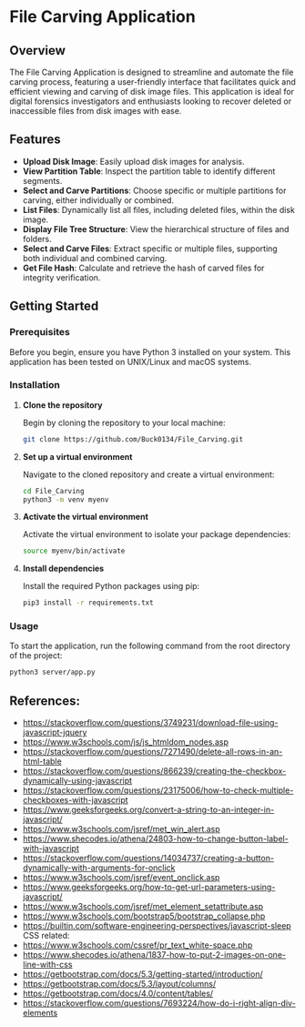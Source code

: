 # File Carving Application

## Overview

The File Carving Application is designed to streamline and automate the file carving process, featuring a user-friendly interface that facilitates quick and efficient viewing and carving of disk image files. This application is ideal for digital forensics investigators and enthusiasts looking to recover deleted or inaccessible files from disk images with ease.

## Features

- **Upload Disk Image**: Easily upload disk images for analysis.
- **View Partition Table**: Inspect the partition table to identify different segments.
- **Select and Carve Partitions**: Choose specific or multiple partitions for carving, either individually or combined.
- **List Files**: Dynamically list all files, including deleted files, within the disk image.
- **Display File Tree Structure**: View the hierarchical structure of files and folders.
- **Select and Carve Files**: Extract specific or multiple files, supporting both individual and combined carving.
- **Get File Hash**: Calculate and retrieve the hash of carved files for integrity verification.

## Getting Started

### Prerequisites

Before you begin, ensure you have Python 3 installed on your system. This application has been tested on UNIX/Linux and macOS systems.

### Installation

1. **Clone the repository**

    Begin by cloning the repository to your local machine:

    ```sh
    git clone https://github.com/Buck0134/File_Carving.git
    ```

2. **Set up a virtual environment**

    Navigate to the cloned repository and create a virtual environment:

    ```sh
    cd File_Carving
    python3 -m venv myenv
    ```

3. **Activate the virtual environment**

    Activate the virtual environment to isolate your package dependencies:

    ```sh
    source myenv/bin/activate
    ```

4. **Install dependencies**

    Install the required Python packages using pip:

    ```sh
    pip3 install -r requirements.txt
    ```

### Usage

To start the application, run the following command from the root directory of the project:

```sh
python3 server/app.py
```

## References:
- https://stackoverflow.com/questions/3749231/download-file-using-javascript-jquery
- https://www.w3schools.com/js/js_htmldom_nodes.asp
- https://stackoverflow.com/questions/7271490/delete-all-rows-in-an-html-table
- https://stackoverflow.com/questions/866239/creating-the-checkbox-dynamically-using-javascript
- https://stackoverflow.com/questions/23175006/how-to-check-multiple-checkboxes-with-javascript
- https://www.geeksforgeeks.org/convert-a-string-to-an-integer-in-javascript/
- https://www.w3schools.com/jsref/met_win_alert.asp 
- https://www.shecodes.io/athena/24803-how-to-change-button-label-with-javascript
- https://stackoverflow.com/questions/14034737/creating-a-button-dynamically-with-arguments-for-onclick
- https://www.w3schools.com/jsref/event_onclick.asp
- https://www.geeksforgeeks.org/how-to-get-url-parameters-using-javascript/
- https://www.w3schools.com/jsref/met_element_setattribute.asp
- https://www.w3schools.com/bootstrap5/bootstrap_collapse.php
- https://builtin.com/software-engineering-perspectives/javascript-sleep</br>
CSS related:
- https://www.w3schools.com/cssref/pr_text_white-space.php
- https://www.shecodes.io/athena/1837-how-to-put-2-images-on-one-line-with-css
- https://getbootstrap.com/docs/5.3/getting-started/introduction/
- https://getbootstrap.com/docs/5.3/layout/columns/
- https://getbootstrap.com/docs/4.0/content/tables/
- https://stackoverflow.com/questions/7693224/how-do-i-right-align-div-elements





